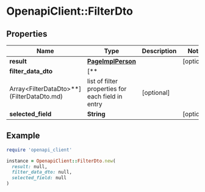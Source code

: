 # OpenapiClient::FilterDto

## Properties

| Name | Type | Description | Notes |
| ---- | ---- | ----------- | ----- |
| **result** | [**PageImplPerson**](PageImplPerson.md) |  | [optional] |
| **filter_data_dto** | [**
Array&lt;FilterDataDto&gt;**](FilterDataDto.md) | list of filter properties for each field in entry | [optional] |
| **selected_field** | **String** |  | [optional] |

## Example

```ruby
require 'openapi_client'

instance = OpenapiClient::FilterDto.new(
  result: null,
  filter_data_dto: null,
  selected_field: null
)
```


